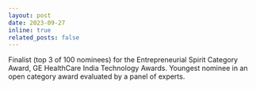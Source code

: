 ```yaml
---
layout: post
date: 2023-09-27
inline: true
related_posts: false
---
```


Finalist (top 3 of 100 nominees) for the Entrepreneurial Spirit Category Award, GE HealthCare India Technology Awards. Youngest nominee in an open category award evaluated by a panel of experts.
